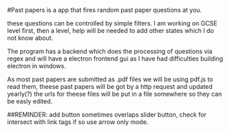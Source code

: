
#Past papers is a app that fires random past paper questions at you. 

these questions can be controlled by simple filters.
I am working on GCSE level first, then a level, help will be needed to add other states which I do not know about.

The program has a backend which does the processing of questions via regex and will have a electron frontend gui as I have had difficulties building electron in windows.

As most past papers are submitted as .pdf files we will be using pdf.js to read them, theese past papers will be got by a http request and updated yearly(?) the urls for theese files will be put in a file somewhere so they can be easly edited.

##REMINDER:
add button sometimes overlaps slider button,
check for intersect with link tags if so use arrow only mode.
